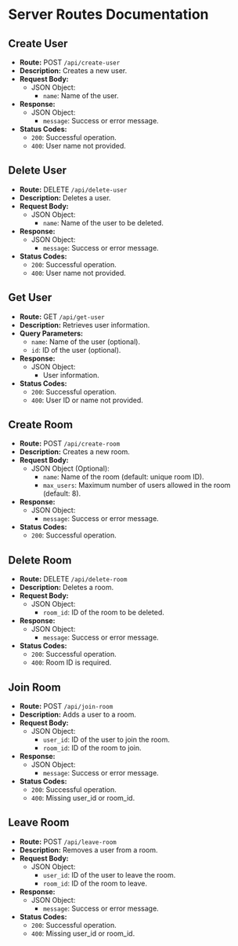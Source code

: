 # Server Routes Documentation

## Create User
- **Route:** POST `/api/create-user`
- **Description:** Creates a new user.
- **Request Body:**
  - JSON Object:
    - `name`: Name of the user.
- **Response:**
  - JSON Object:
    - `message`: Success or error message.
- **Status Codes:**
  - `200`: Successful operation.
  - `400`: User name not provided.

## Delete User
- **Route:** DELETE `/api/delete-user`
- **Description:** Deletes a user.
- **Request Body:**
  - JSON Object:
    - `name`: Name of the user to be deleted.
- **Response:**
  - JSON Object:
    - `message`: Success or error message.
- **Status Codes:**
  - `200`: Successful operation.
  - `400`: User name not provided.

## Get User
- **Route:** GET `/api/get-user`
- **Description:** Retrieves user information.
- **Query Parameters:**
  - `name`: Name of the user (optional).
  - `id`: ID of the user (optional).
- **Response:**
  - JSON Object:
    - User information.
- **Status Codes:**
  - `200`: Successful operation.
  - `400`: User ID or name not provided.

## Create Room
- **Route:** POST `/api/create-room`
- **Description:** Creates a new room.
- **Request Body:**
  - JSON Object (Optional):
    - `name`: Name of the room (default: unique room ID).
    - `max_users`: Maximum number of users allowed in the room (default: 8).
- **Response:**
  - JSON Object:
    - `message`: Success or error message.
- **Status Codes:**
  - `200`: Successful operation.

## Delete Room
- **Route:** DELETE `/api/delete-room`
- **Description:** Deletes a room.
- **Request Body:**
  - JSON Object:
    - `room_id`: ID of the room to be deleted.
- **Response:**
  - JSON Object:
    - `message`: Success or error message.
- **Status Codes:**
  - `200`: Successful operation.
  - `400`: Room ID is required.

## Join Room
- **Route:** POST `/api/join-room`
- **Description:** Adds a user to a room.
- **Request Body:**
  - JSON Object:
    - `user_id`: ID of the user to join the room.
    - `room_id`: ID of the room to join.
- **Response:**
  - JSON Object:
    - `message`: Success or error message.
- **Status Codes:**
  - `200`: Successful operation.
  - `400`: Missing user_id or room_id.

## Leave Room
- **Route:** POST `/api/leave-room`
- **Description:** Removes a user from a room.
- **Request Body:**
  - JSON Object:
    - `user_id`: ID of the user to leave the room.
    - `room_id`: ID of the room to leave.
- **Response:**
  - JSON Object:
    - `message`: Success or error message.
- **Status Codes:**
  - `200`: Successful operation.
  - `400`: Missing user_id or room_id.
